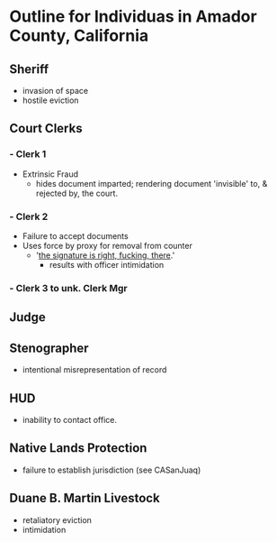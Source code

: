 # Outline for Individuas in Amador County, California

## Sheriff

- invasion of space
- hostile eviction

## Court Clerks

### - Clerk 1

- Extrinsic Fraud
  - hides document imparted; rendering document 'invisible' to, & rejected by, the court.

### - Clerk 2

- Failure to accept documents
- Uses force by proxy for removal from counter
  - '[the signature is right, fucking, there](https://www.youtube.com/watch?v=xZkb4TPI-L).'
    - results with officer intimidation

### - Clerk 3 to unk. Clerk Mgr

## Judge

## Stenographer

- intentional misrepresentation of record

## HUD

- inability to contact office.

## Native Lands Protection

- failure to establish jurisdiction (see CASanJuaq)

## Duane B. Martin Livestock

- retaliatory eviction
- intimidation
  
